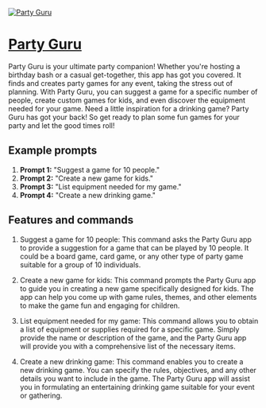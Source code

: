 [![Party Guru](https://files.oaiusercontent.com/file-qKmyHOfWSZUaKluSs3mhTHk5?se=2123-10-16T18%3A33%3A54Z&sp=r&sv=2021-08-06&sr=b&rscc=max-age%3D31536000%2C%20immutable&rscd=attachment%3B%20filename%3D4e61e2a8-6249-4583-a5dc-10e3f8bf8d78.png&sig=BgcCkDoZVWCEkgB/TyqKd5wUfrj5XO13fcAwli1lpUo%3D)](https://chat.openai.com/g/g-k2CHKTESn-party-guru)

# [Party Guru](https://chat.openai.com/g/g-k2CHKTESn-party-guru)

Party Guru is your ultimate party companion! Whether you're hosting a birthday bash or a casual get-together, this app has got you covered. It finds and creates party games for any event, taking the stress out of planning. With Party Guru, you can suggest a game for a specific number of people, create custom games for kids, and even discover the equipment needed for your game. Need a little inspiration for a drinking game? Party Guru has got your back! So get ready to plan some fun games for your party and let the good times roll!

## Example prompts

1. **Prompt 1:** "Suggest a game for 10 people."
2. **Prompt 2:** "Create a new game for kids."
3. **Prompt 3:** "List equipment needed for my game."
4. **Prompt 4:** "Create a new drinking game."

## Features and commands

1. Suggest a game for 10 people: This command asks the Party Guru app to provide a suggestion for a game that can be played by 10 people. It could be a board game, card game, or any other type of party game suitable for a group of 10 individuals.

2. Create a new game for kids: This command prompts the Party Guru app to guide you in creating a new game specifically designed for kids. The app can help you come up with game rules, themes, and other elements to make the game fun and engaging for children.

3. List equipment needed for my game: This command allows you to obtain a list of equipment or supplies required for a specific game. Simply provide the name or description of the game, and the Party Guru app will provide you with a comprehensive list of the necessary items.

4. Create a new drinking game: This command enables you to create a new drinking game. You can specify the rules, objectives, and any other details you want to include in the game. The Party Guru app will assist you in formulating an entertaining drinking game suitable for your event or gathering.